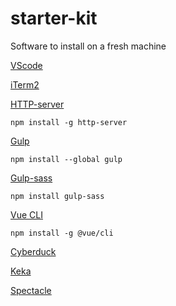 # starter-kit
Software to install on a fresh machine

[VScode](https://code.visualstudio.com/Download)

[iTerm2](https://iterm2.com/downloads/stable/latest)

[HTTP-server](https://www.npmjs.com/package/http-server)

`npm install -g http-server`

[Gulp](https://www.npmjs.com/package/gulp)

`npm install --global gulp`

[Gulp-sass](https://www.npmjs.com/package/gulp-sass)

`npm install gulp-sass`

[Vue CLI](https://github.com/vuejs/vue-cli)

`npm install -g @vue/cli`

[Cyberduck](https://cyberduck.io/)

[Keka](http://www.kekaosx.com/en/)

[Spectacle](https://www.spectacleapp.com/)


